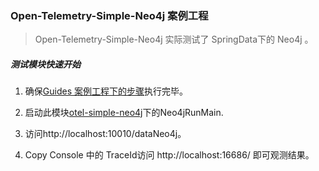 ### Open-Telemetry-Simple-Neo4j 案例工程

> Open-Telemetry-Simple-Neo4j 实际测试了 SpringData下的 Neo4j 。

##### 测试模块快速开始

1. 确保[Guides 案例工程下的步骤](../README.md)执行完毕。

2. 启动此模块[otel-simple-neo4j](https://github.com/chenmudu/open-telemetry-java-guides/tree/master/otel-simple-neo4j/src/main/java/org/chenmudu/otel/neo4j)下的Neo4jRunMain.

3. 访问http://localhost:10010/dataNeo4j。

4. Copy Console 中的 TraceId访问 http://localhost:16686/ 即可观测结果。

